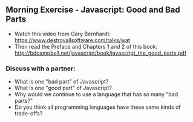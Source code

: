 ## Morning Exercise - Javascript: Good and Bad Parts

- Watch this video from Gary Bernhardt: https://www.destroyallsoftware.com/talks/wat
- Then read the Preface and Chapters 1 and 2 of this book: http://bdcampbell.net/javascript/book/javascript_the_good_parts.pdf

### Discuss with a partner:
- What is one "bad part" of Javascript?
- What is one "good part" of Javascript?
- Why would we continue to use a language that has so many "bad parts?"
- Do you think all programming languages have these same kinds of trade-offs?

